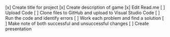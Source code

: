 [x] Create title for project
[x] Create description of game
[x] Edit Read.me
[ ] Upload Code
[ ] Clone files to GitHub and upload to Visual Studio Code
[ ] Run the code and identify errors
[ ] Work each problem and find a solution
[ ] Make note of both successful and unsuccessful changes
[ ] Create presentation
